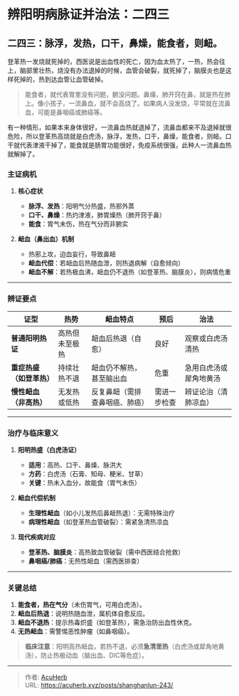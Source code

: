 # 辨阳明病脉证并治法：二四三


## 二四三：脉浮，发热，口干，鼻燥，能食者，则衄。

<!--more-->

登革热一发烧就死掉的，西医说是出血性的死亡，因为血太热了，一热，热会往上，脑部里壮热，烧没有办法退掉的时候，血管会破裂，就死掉了，脑膜炎也是这样死掉的，热到达血管让血管破掉。

> 能食者，就代表胃里没有问题，腑没问题。鼻燥，肺开窍在鼻，就是热在肺上。像小孩子，一流鼻血，就不会高烧了。如果病人没发烧，平常就在流鼻血，可能是鼻咽癌或肺癌等。

有一种情形，如果本来身体很好，一流鼻血热就退掉了，流鼻血都来不及退掉就很危险，所以登革热高烧就是白虎汤，脉浮，发热，口干，鼻燥，能食者，则衄。口干就代表津液干掉了，能食就是肠胃功能很好，免疫系统很强，此种人一流鼻血热就解掉了。

### **主证病机**  
1. **核心症状**  
   - **脉浮、发热**：阳明气分热盛，热邪外蒸  
   - **口干、鼻燥**：热灼津液，肺胃燥热（肺开窍于鼻）  
   - **能食**：胃气未伤，热在气分而非腑实  

2. **衄血（鼻出血）机制**  
   - 热邪上攻，迫血妄行，导致鼻衄  
   - **衄血代偿**：若衄血后热随血泄，则热退病解（自愈倾向）  
   - **衄血不解**：若热极血沸，衄血仍不退热（如登革热、脑膜炎），则病情危重  

---

### **辨证要点**  
| **证型** | **热势** | **衄血特点** | **预后** | **治法** |  
|-----------|------------|----------------|------------|------------|  
| **普通阳明热证** | 高热但未至极热 | 衄血后热退（自愈） | 良好 | 观察或白虎汤清热 |  
| **重症热盛（如登革热）** | 持续壮热不退 | 衄血仍不解热，甚至脑出血 | 危重 | 急用白虎汤或犀角地黄汤 |  
| **慢性衄血（非高热）** | 无发热或低热 | 反复鼻衄（需排查鼻咽癌、肺癌） | 需进一步检查 | 辨证论治（清肺凉血） |  

---

### **治疗与临床意义**  
1. **阳明热盛（白虎汤证）**  
   - **适用**：高热、口干、鼻燥、脉洪大  
   - **方药**：白虎汤（石膏、知母、粳米、甘草）  
   - **关键**：热未入血分，故能食（胃气未伤）  

2. **衄血代偿机制**  
   - **生理性衄血**（如小儿发热后鼻衄热退）：无需特殊治疗  
   - **病理性衄血**（如登革热血管破裂）：需紧急清热凉血  

3. **现代疾病对应**  
   - **登革热、脑膜炎**：高热致血管破裂（需中西医结合抢救）  
   - **鼻咽癌/肺癌**：无热性衄血（需西医排查）  

---

### **关键总结**  
1. **能食者，热在气分**（未伤胃气，可用白虎汤）。  
2. **衄血后热退**：说明热随血泄，属机体自愈反应。  
3. **衄血不退热**：提示热毒炽盛（如登革热），需急治防出血性休克。  
4. **无热衄血**：需警惕恶性肿瘤（如鼻咽癌）。  

> **临床注意**：阳明高热衄血，若热不退，必须**急清里热**（白虎汤或犀角地黄汤），防止热极动血（脑出血、DIC等危症）。

---

> 作者: [AcuHerb](https://acuherb.xyz)  
> URL: https://acuherb.xyz/posts/shanghanlun-243/  

